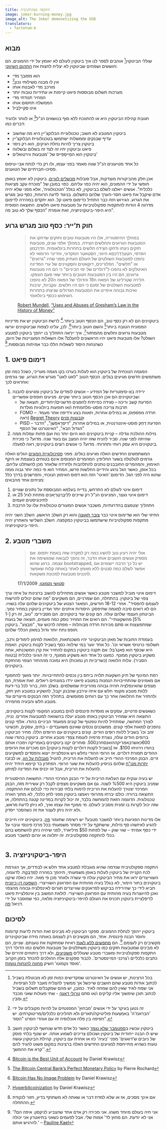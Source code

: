 ```yaml
---
title: התקפה ספקולטיבית
image: joker-burning-money.jpg
image_alt: The Joker demonetizing the USD
translators:
  - factotum-b
---
```


## מבוא

שוללי הביטקוין[^1] אוהבים לספר לנו איך ביטקוין לעולם לא יאומץ על ידי ההמונים. הם חוששים ושמחים שביטקוין לא יצליח לחצות את [התהום השיווקי](https://he.wikipedia.org/wiki/%D7%94%D7%AA%D7%94%D7%95%D7%9D_%D7%94%D7%A9%D7%99%D7%95%D7%95%D7%A7%D7%99):

- הוא מסובך מדי
- אין לו מבנה מְשִׁילוּתי נכון[^2]
- מורכב מדי לאבטח אותו
- מערכות תשלום מבוססות פיאט קיימות או עתידיות טובות יותר
- המחיר תנודתי מדי
- הממשלה תחסום אותו
- אינו סְקֵיילַבֵּיל

תגובת קהילת הביטקוין היא או להתווכח ללא סוף בנושאים הנ"ל[^3] או לוותר ולהגיד דברים כמו:

- ביטקוין המטבע לא חשוב; טכנולוגיית הבלוקצ’יין היא מה שחשוב
- עדיף שבנקים וממשלות ישתמשו בטכנולוגיית הבלוקצ’יין
- ביטקוין צריך להיות נחלת הגיקים, הוא רק ניסוי
- פיאט וביטקוין יחיו זה לצד זה בשלום ובשלווה
- ביטקוין הוא המַייסְפֵּייס של 'מטבעות ווירטואלים'

כל אחד מטיעונים הנ"ל שווה מאמר בפני עצמו, ולו רק כדי לנתח אבי-טיפוס פסיכו-חברתיים של הטוענים.

אכן חלק מהביקורות מוצדקות, אבל סובלות [מכשלים לוגיים](https://he.wikipedia.org/wiki/%D7%9B%D7%A9%D7%9C_%D7%9C%D7%95%D7%92%D7%99). ביטקוין לא יאומץ באופן חופשי על ידי ההמונים, הוא יהיה כפוי עליהם. כפוי במובן של "מוכרח עקב מציאות כלכלית". אנשים ייאלצו לשלם בביטקוין, לא בגלל ‘הטכנולוגיה’, אלא מפני שלא יהיה אדם שיקבל את פיאט חסר-הערך שלהם כתשלום. בניגוד לדעה הרווחת, כסף טוב מגרש את הגרוע. הגירוש הזה כבר התחיל כדימום פיאט קל. הוא יתקדם במהירה לדימום מדרגה 4 הודות להתקפות ספקולטיביות על מטבעות פיאט חלשים. התוצאה הסופית היא היפר-ביטקויניזציה, זאת אומרת "הכסף שלך לא טוב פה".

## חוק ת’ייר: כסף טוב מגרש גרוע

<figure>
  <blockquote>
    <p>במהלך ההיסטוריה, אלו היו מטבעות טובים וחזקים שדחקו את המטבעות הגרועים והחלשים הצידה. במהלך אלפי שנים, מטבעות חזקים ניצחו ודחקו הצידה חלשים בתחרות בינלאומית. הדְרַכְמוׁן הפרסי, הטֶטְרָדְרַכְמָא היווני, הסְטַאטֶר המקדוני, והדינר הרומאי לא נהפכו למטבעות השולטים של העולם העתיק מפני שהיו "גרועים" או "חלשים". הפלוׁרִינים, דוּקָאטִים והסֶקְוִוינים של ערי המדינה האיטלקים לא נהפכו ל"דולרים של ימי הביניים" כי הם היו מטבעות גרועים; הם היו בין המטבעות הטובים ביותר שאי פעם הונפקו. הלירה שְׂטֶרלינג של המאה ה19 והדולר של המאה ה20 לא נהפכו למטבעות השולטים של זמנם כי הם היו חלשים. עקביות, יציבות ואיכות גבוהה איפיינו את המטבעות הגדולים שניצחו בתחרות השימוש ככסף בינלאומי.</p>
  </blockquote>
  <figcaption><a href="http://en.wikipedia.org/wiki/Robert_Mundell">Robert Mundell</a>, <a href="https://web.archive.org/web/20140813101718/http://www.columbia.edu/~ram15/grash.html">“Uses and Abuses of Gresham’s Law in the History of Money”</a></figcaption>
</figure>

ביטקוינים הם לא רק כסף טוב, הם הכסף הטוב ביותר.[^4] לרשת הביטקוין יש את מדיניות הממונית הטובה ביותר[^5] והשם הטוב ביותר[^6]. לכן, עלינו לצפות שביטקוינים יגרשו מטבעות גרועים וחלשים מהמחזור[^7]. איך יירָאֵה התהליך בו ייהפך ביטקוין למטבע השולט? אלו מטבעות פיאט יהיו הראשונים להעלם? אלו השאלות המעניינות של היום, כשהנחות היסוד לשאלות הללו כבר אמיתות מבוססות.[^8]

## 1\. דימום פיאט

המגמה הנוכחית של ביטקוין הוא לעלות בערכו בקו מגמה מעריכי, כשכל כמה זמן משתמשים חדשים מגיעים בגלים. הכסף הטוב "לאט לאט" מגרש את הגרוע. שני גורמים אחראים לכך:

1. ירידה באַ-סימטרִיּוּת של המידע – אנשים לומדים על ביטקוין ומגיעים להבנה שביטקוינים הם אכן הכסף הטוב ביותר שקיים. מניעים חופפים אפשריים:
   - הפרעת קשב וריכוז – סגידה כפייתית לחפצים חדשניים/ייחודיים, תוצאה של תרבות צריכה פוסט-מלחמתית ו/או תופעות ביולוגיות מולדות
   - FOMO – חרדה מפספוס, או במילים אחרות, תאוות בצע ורדיפה אחר מעמד. (ראה [Regret Theory](http://www.investopedia.com/terms/r/regrettheory.asp) ו[קבוצות פנים](https://he.wikipedia.org/wiki/%D7%A7%D7%91%D7%95%D7%A6%D7%AA_%D7%A4%D7%A0%D7%99%D7%9D_%D7%95%D7%A7%D7%91%D7%95%D7%A6%D7%AA_%D7%97%D7%95%D7%A5)
   - PISD – הפרעת דְחַק פוסט-אינטרנטית, או במילים אחרות, “דִיסְרָאפְּשֶׁן", “הדבר הגדול הבא", “האינטרנט של הכסף"
2. נזילות ההולכת וגדלה – קניית ביטקוינים הוא היום יותר נוח ועם פחות עמלות ממה שהיתה לפני שנה. סביר להניח שזה יהיה המצב גם בעוד שנה. מדוע? כי מכירת ביטקוינים היא עסק רווחי ותחרותי. מדוע? כי אנשים רוצים ביטקוינים; ראה למעלה.

המשתמשים החדשים האלה מגיעים בגלים. מפני
[פסיכולוגיית המונים](https://he.wikipedia.org/wiki/%D7%A0%D7%95%D7%A8%D7%9E%D7%94)
הגלים האלה גורמים לטלטלה בשער החליפין: המהמרים המנוסים אינם בטוחים בעוצמת או היקף האימוץ, והמהמרים החובבנים נותנים להתלהבות ולחרדה שלאחר מכן להשתלט עליהם. בכל אופן, כאשר הגל נרגע והידיים החלשות פרשו, המחיר הוא פי כמה יותר גבוה ממה שהוא היה לפני הגל. הדימום ‘האיטי’ הזה הוא דפוס האימוץ הנוכחי, והפרשנים בדרך כלל מניחים אחד מהבאים:

1. דימום איטי לעולם לא התרחש, בדייה בעלמא המבוססת על נתונים שגויים
2. דימום איטי נעצר, המניעים הנ"ל רק שייכים ללִיבֶּרְטֶרְיָאנִים מתחת לגיל 25 או לתיכוניסטים זועמים
3. התהליך יצטמצם בהדרגתיות, משכבר אנשים המעורים טכנולוגית עלו על הרכבת

החיזוי שלי הוא שדימום איטי כבר [צובר תאוצה](https://trends.google.com/trends/explore#q=bitcoin) והוא רק השלב הראשון. השלב השני יהיה מתקפות ספקולטיביות שישתמשו בביטקוין כמקפצה. השלב השלישי והאחרון יהיה היפר-ביטקויניזציה.

## 2\. משברי מטבע

<figure>
  <blockquote>
    <p>אולי יהיה רעיון טוב להשיג כמה רק למקרה שזה באמת יתפוס. אם מספיק אנשים חושבים אותו הדבר, זה נהפך לנבואה שמגשימה את עצמה. ברגע שהוא bootstrapped, יש כל כך הרבה יישומים אם אפשר לשלם כמה סנטים ללא מאמץ לאתר באותה קלות שאפשר להכניס מטבעות למכונת משקאות. </p></p>
  </blockquote>
  <figcaption><a href="/satoshi/emails/cryptography/17/">סטושי נקמוטו</a>, 17/1/2009</figcaption>
</figure>

דימום איטי מוביל למשבר מטבע כאשר אנשים מתחילים להשוב ברצינות על איזה ערך צפוי של ביטקוין. בהתחלה, הם שמרניים, הם משקיעים "מה שהם יכולים להרשות לעצמם להפסיד". אחרי 18-12 חודשים, המאגר הצנוע של ביטקוינים שלהם עלה בשוויו. הם לא רואים סיבה למגמה שתיפסק: היסודות איתנים יותר ועדיין ביטקוין במחיר נמוך. הביטחון העצמי שלהם עולה. הם קונים עוד ביטקוינים. הם מסבירים: “טוב, זה רק [1-5%] מהשקעותיי". הם רואים את המחיר נוסק כמה פעמים, תוצאה של בועות שמתפוצצות או סתם מכירות חרדה מבוהלות – מפתה לרכוש עוד, “מבצע". ביטקוין תופס נתח יותר גדול במאזן הכללי שלהם.

בעמודת החובות של מאזן הביטקוינר יהיו משכנתאות, הלוואות למימון לימודים ורכב, תשלומי כרטיסי אשראי וכו’. כל אחד יגער במי שילווה כסף בשביל לקנות ביטקוין. האמת היא שכסף הוא פָאנְגִּ’בְּל: אם תקנה ביטקוין במקום להחזיר את קרן המשכנתא, אתה משקיע ביטקוין ממונף. כמעט כל אחד הוא משקיע ממונף, כי זה הגיוני כלכלית (בטווח הסביר). עלות הלוואה (כשריביות הן נמוכות) היא נמוכה מההחזר הצפוי מהחזקת ביטקוינים.

רמת המינוף של תיק השקעות תלויה ביחס בין נכסים להתחייבויות. יותר מושך להתמנף אם מאמינים שהתחייבויות הנמנות במטבע פיאט ירדו במונחים ריאלים. זאת אומרת, הם מצפים שהאינפלציה תהיה גבוהה מהריבית שמשלמים. בשלב הזה, ברור לכל בר-דעת לִלְווׁת מטבע מקומי חלש עם איזה עירבון שהבנק יקבל, להשקיע במטבע חוץ חזק, ולהחזיר את ההלוואה אחר כך עם רווחים ממומשים. בתהליך הזה הבנקים מייצרים עוד מטבע חלש והבעיה מחמירה.

כשאנשים פרטיים, עסקים או מוסדות פיננסים לוִׂוים במטבע המקומי לקנות ביטקוינים, התוצאה היא שמחיר הביטקוין באותו מטבע יעלה בהשוואה למטבעות אחרים. נניח, לצורך המחשה, שמתחיל להיות טפטוף של קונים ממעמד הביניים בהודו. אלפי קונים נהפכים למאות אלפי קונים. ממשכנים נכסים שאינם משועבדים – בתים, עסקים, תכשיטי זהב וכו’ בשביל ללוות רוּפִּים הודים. קונים ביטקוינים עם הרוּפִּים הללו. מחיר הביטקוין ברופים הודים עולה, נוצרת פרמיה לעומת צִמְדֵי מטבע אחרים. ביטקוין בהודו שווה $600 כאשר באמריקה הוא נסחר ב$500. סוחרים יקנו ביטקוינים באמריקה וימכרו אותם בהודו וירוויחו $100. אז [בשביל לקנות דולרים לקנות ביטקוין] הם מוכרים את הרופים ההודים תמורת דולרים. אז הרופי ההודי נחלש ויש אינפלציית ייצוא והפסדים למשקיעים זרים. הבנק המרכזי ההודי חייב או להעלות את הריבית, להטיל [מגבלות על הון](https://en.wikipedia.org/wiki/Capital_control), או לבזבז [יתרות מט"ח](https://he.wikipedia.org/wiki/%D7%99%D7%AA%D7%A8%D7%95%D7%AA_%D7%9E%D7%98%22%D7%97) שלהם בניסיון להעלות את שער הרופי. הפתרון בר קיימא היחיד יהיה להעלות את הריבית, אבל זה יכניס את המדינה למיתון.

יש בעיה ענקית עם העלאת הריבית על ידי הבנק המרכזי ההודי: התשואה ההיסטורית שמניב ביטקוין היא %500 לשנה. גם אם משקיעים מצפים לקבל רק עשירית מזה, הבנק המרכזי יצטרך להעלות את הריבית לרמות בלתי סבירות כדי לבלום את ההתקפה. התוצאה ברורה: כולם יברחו מהרופי ויאמצו ביטקוין מפני לחץ כלכלי, לא מתוך הארה טכנולוגית. הדוגמה הזאת להמחשה בלבד, זה יכול לקרות במדינה קטנה בהתחלה, או שזה יכול לקרות בו זמנית מסביב לעולם. מי ממנף את עצמו ואיך, לא ניתן לדעת מראש, ולא יהיה ניתן לעצור את זה כשהסכר ייסדק.

אלו מדינות הפגיעות ביותר למשבר מטבע? יש רשימה שתעזור [פה](http://www.businessinsider.com/countries-most-vulnerable-to-crisis-2013-11). ביטקוינים יהיו חייבים להגיע לאיזשהו סף נזילות, שישתקף על ידי מסחר משמעותי בכל מרכז פיננסי וגיבוי על ידי כסף אמיתי – שווי שוק – של לפחות $50 מיליארד, לפני שיהיה ניתן להשתמש בהם ככלי להתקפה ספקולטיבית. זה יתלווה או יגרום למשבר מטבע.

<figure>
  <img src="/static/img/mempool/speculative-attack/europes-crisis-contagion.jpg" alt="" />
</figure>

## 3\. היפר-ביטקויניזציה

התקפה ספקולטיבית שנדמה שהיא מוגבלת למטבע אחד חלש או לבודדים, אך הגורמת לכח הקנייה של ביטקוין לעלות באופן משמעותי, תיהפך במהרה לִמְדַבֶּקֶת. לדוגמה, השווייצרים יראו את מחיר הביטקוין עולה פי עשרה ולאחר מכן פי מאה. יהיו כאלה שיקנו ביטקוינים בתור הימור, לא בגלל בעיה מהותית עם הפראנק השווייצרי. [השפעה דו-כיוונית](https://en.wikipedia.org/wiki/Reflexivity_%28social_theory%29) תביא לידי כך שהירידה בביקוש לפראנקים שווייצרים תגרום לאינפלציה גבוהה מהצפוי ואכן להיווצרות בעיה מהותית עם הפראנק השוייצרי. לולאת המשוב בין אינפלציית פיאט לדֵיפְלַציית ביטקוין תכניס את העולם להיפר-ביטקויניזציה מלאה, כפי שמוסבר על ידי דניאל [פה](/mempool/hyperbitcoinization).

## לסיכום

ביטקוין ייהפך לנחלת ההמונים. ספקני הביטקוין לא מבינים זאת הודות לדעות קדומות וחוסר הבנה פיננסית. אחד, הם מקשיבים רק לעצמם באותה מידה שביטקוינרים מקשיבים רק לעצמם.[^9]. הם [מחפשים ללא לאות](http://www.reddit.com/r/buttcoin) ראיות שמחזקות את טענתם. שניים, הם לא מבינים שמטבעות חזקים כמו ביטקוין משתלטים על מטבעות חלשים כמו הדולר דרך התקפות ספקולטיביות ומשברי מטבע שעוללים [משקיעים](https://he.wikipedia.org/wiki/%D7%92%27%D7%95%D7%A8%D7%92%27_%D7%A1%D7%95%D7%A8%D7%95%D7%A1), ולא דרך ניתוחים זהירים של כתבים כלכליים ו’צרכני המיינסטרים’. לכבוד ספקנים אלה ההולכים להכחד בזמן הקרוב ‘מוסד נקמוטו’ השיק [מחווה להנחות נועזות](/mempool/the-skeptics).

[^1]: בכל הרצינות, יש אנשים על האינטרנט שמקדישים כמות זמן לא מבוטלת בשביל לכתוב אודות מטבע שהם חושבים שייכשל אך ממשיך להצליח מעבר לכל הציפיות. אני שמח לאיד שאין להם שמחה לאיד. כמובן, יש מהם שמקבלים תשלום בשביל לכתוב תוכן שימשוך אליו קליקים ו/או סתם [טרולי דאגה](http://www.urbandictionary.com/define.php?term=concern+troll) - שתי פעולות שאני מכבד ומבין.

[^2]: זה נטען בעיקר על ידי אנשים 'מבחוץ' המפנטזים על להיות מקובלים על ידי 'הבראנז'ה' באמצעות פוליטיקה/תארים ולא תהליכים כלכלים/מריטוקרתים. יש חפיפה בין פלח אוכלוסיה זה עם אוהדי הסרט "הסוד".

[^3]: ביטקוין עכשיו ב[ספטמבר שלא נגמר](https://he.wikipedia.org/wiki/%D7%A1%D7%A4%D7%98%D7%9E%D7%91%D7%A8_%D7%A9%D7%9C%D7%90_%D7%A0%D7%92%D7%9E%D7%A8) כאשר כל אדם חדש שנחשף לביטקוין חושב שיש לו הבנה ייחודית של ביטקוין ושכולם צריכים לשמוע אותה. יש שטף בלתי פוסק של ניובים ש'דואגים' מפני 'בעיה' כזו או אחרת עם ביטקוין. קהילת הביטקוין עושה טעות כשהיא מתייחסת למגיעים החדשים האלה ברצינות במקום פשוט להגיד להם 'קרא את ההמשך'.

[^4]: [Bitcoin is the Best Unit of Account](/mempool/bitcoin-is-the-best-unit-of-account) by Daniel Krawisz

[^5]: [The Bitcoin Central Bank’s Perfect Monetary Policy](/mempool/the-bitcoin-central-banks-perfect-monetary-policy) by Pierre Rochard

[^6]: [Bitcoin Has No Image Problem](/mempool/bitcoin-has-no-image-problem) by Daniel Krawisz

[^7]: [Hyperbitcoinization](/mempool/hyperbitcoinization) by Daniel Krawisz

[^8]: אם אינך מסכים, אז או שלא למדת דבר או שאתה לא משתתף בדיון, חזור לנקודת ההתחלה.

[^9]:
    'אני חיה בעולם מיוחד משהו. אני מכירה רק אדם אחד שהצביע לניקסון. איפה הם? אני לא יודעת. הם מחוץ לד' אמות שלי. אבל לפעמים כשאני בתיאטרון אני יכולה להרגיש אותם.'
    – [Pauline Kael](http://en.wikiquote.org/wiki/Pauline_Kael#Sourced)
